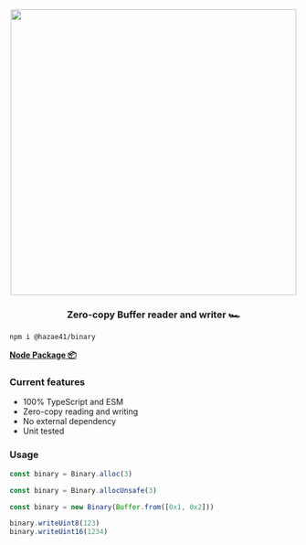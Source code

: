 <div align="center">
<img width="500" src="https://user-images.githubusercontent.com/4405263/207937118-2a3e47f4-c291-4186-a1bc-69a9638fedd3.png" />
</div>
<h3 align="center">
Zero-copy Buffer reader and writer 🏎️
</h3>

```bash
npm i @hazae41/binary
```

[**Node Package 📦**](https://www.npmjs.com/package/@hazae41/binary)

### Current features
- 100% TypeScript and ESM
- Zero-copy reading and writing
- No external dependency
- Unit tested

### Usage

```typescript
const binary = Binary.alloc(3)
```

```typescript
const binary = Binary.allocUnsafe(3)
```

```typescript
const binary = new Binary(Buffer.from([0x1, 0x2]))
```

```typescript
binary.writeUint8(123)
binary.writeUint16(1234)
```
